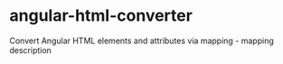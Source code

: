# angular-html-converter
Convert Angular HTML elements and attributes via mapping - mapping description
